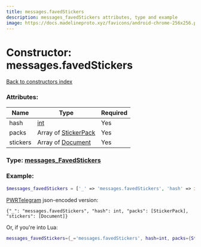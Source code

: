 ```yaml
---
title: messages.favedStickers
description: messages_favedStickers attributes, type and example
image: https://docs.madelineproto.xyz/favicons/android-chrome-256x256.png
---
```

# Constructor: messages.favedStickers  
[Back to constructors index](index.md)



### Attributes:

| Name     |    Type       | Required |
|----------|---------------|----------|
|hash|[int](../types/int.md) | Yes|
|packs|Array of [StickerPack](../types/StickerPack.md) | Yes|
|stickers|Array of [Document](../types/Document.md) | Yes|



### Type: [messages\_FavedStickers](../types/messages_FavedStickers.md)


### Example:

```php
$messages_favedStickers = ['_' => 'messages.favedStickers', 'hash' => int, 'packs' => [StickerPack, StickerPack], 'stickers' => [Document, Document]];
```  

[PWRTelegram](https://pwrtelegram.xyz) json-encoded version:

```
{"_": "messages.favedStickers", "hash": int, "packs": [StickerPack], "stickers": [Document]}
```


Or, if you're into Lua:

```lua
messages_favedStickers={_='messages.favedStickers', hash=int, packs={StickerPack}, stickers={Document}}

```


